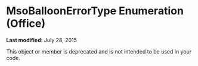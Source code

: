 
# MsoBalloonErrorType Enumeration (Office)

 **Last modified:** July 28, 2015

This object or member is deprecated and is not intended to be used in your code.
